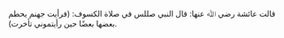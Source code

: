قالت عائشة رضي ﷲ عنها: قال النبي صللس في صلاة الكسوف: (فرأيت جهنم يحطم بعضها بعضًا حين رأيتموني تأخرت).
